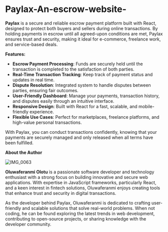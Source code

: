 # Paylax-An-escrow-website-

**Paylax** is a secure and reliable escrow payment platform built with React, designed to protect both buyers and sellers during online transactions. By holding payments in escrow until all agreed-upon conditions are met, Paylax ensures trust and security, making it ideal for e-commerce, freelance work, and service-based deals.

**Features:**
- **Escrow Payment Processing**: Funds are securely held until the transaction is completed to the satisfaction of both parties.
- **Real-Time Transaction Tracking**: Keep track of payment status and updates in real time.
- **Dispute Resolution**: Integrated system to handle disputes between parties, ensuring fair outcomes.
- **User-Friendly Dashboard**: Manage your payments, transaction history, and disputes easily through an intuitive interface.
- **Responsive Design**: Built with React for a fast, scalable, and mobile-friendly experience.
- **Flexible Use Cases**: Perfect for marketplaces, freelance platforms, and high-value personal transactions.

With Paylax, you can conduct transactions confidently, knowing that your payments are securely managed and only released when all terms have been fulfilled.

**About the Author**

![IMG_0063](https://github.com/user-attachments/assets/865e5751-78d7-4ad2-8c75-860aca04d9fa)


**Oluwaferanmi Olotu** is a passionate software developer and technology enthusiast with a strong focus on building innovative and secure web applications. With expertise in JavaScript frameworks, particularly React, and a keen interest in fintech solutions, Oluwaferanmi enjoys creating tools that enhance trust and security in digital transactions.

As the developer behind Paylax, Oluwaferanmi is dedicated to crafting user-friendly and scalable solutions that solve real-world problems. When not coding, he can be found exploring the latest trends in web development, contributing to open-source projects, or sharing knowledge with the developer community.
